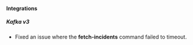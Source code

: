 
#### Integrations

##### Kafka v3

- Fixed an issue where the **fetch-incidents** command failed to timeout.
